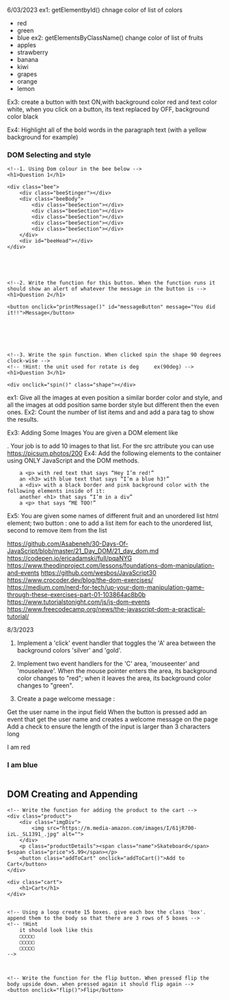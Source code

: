 6/03/2023
ex1: getElementbyId() chnage color of list of colors
- red
- green
- blue
ex2: getElementsByClassName() change color of list of fruits
- apples
- strawberry
- banana
- kiwi
- grapes
- orange
- lemon

Ex3: create a button with text ON,with background color red and text color white, when you click on a button, its text replaced by OFF, background color black

Ex4: Highlight all of the bold words in the paragraph text (with a yellow background for example)

<h3>DOM Selecting and style</h3>


    <!--1. Using Dom colour in the bee below -->
    <h1>Question 1</h1>

    <div class="bee">
        <div class="beeStinger"></div>
        <div class="beeBody">
            <div class="beeSection"></div>
            <div class="beeSection"></div>
            <div class="beeSection"></div>
            <div class="beeSection"></div>
            <div class="beeSection"></div>
        </div>
        <div id="beeHead"></div>
    </div>





    <!--2. Write the function for this button. When the function runs it should show an alert of whatever the message in the button is -->
    <h1>Question 2</h1>

    <button onclick="printMessage()" id="messageButton" message="You did it!!">Message</button>






    <!--3. Write the spin function. When clicked spin the shape 90 degrees clock-wise -->
    <!-- !Hint: the unit used for rotate is deg     ex(90deg) -->
    <h1>Question 3</h1>

    <div onclick="spin()" class="shape"></div>




ex1:
Give all the images at even position a similar border color and style, and all the images at odd position same border style but different then the even ones.
Ex2: 
Count the number of list items and and add a para tag to show the results.

Ex3: Adding Some Images
You are given a DOM element like <ul class="iamge-list"></ul>. Your job is to add 10 images to that list. For the src attribute you can use https://picsum.photos/200
Ex4:
Add the following elements to the container using ONLY JavaScript and the DOM methods.

		a <p> with red text that says “Hey I’m red!”
		an <h3> with blue text that says “I’m a blue h3!”
		a <div> with a black border and pink background color with the following elements inside of it:
		another <h1> that says “I’m in a div”
		a <p> that says “ME TOO!”
Ex5:
You are given some names of different fruit and an unordered list html element; two button : one to add a list item for each to the unordered list, second to remove item from the list	

https://github.com/Asabeneh/30-Days-Of-JavaScript/blob/master/21_Day_DOM/21_day_dom.md
https://codepen.io/ericadamski/full/pqaNYG
https://www.theodinproject.com/lessons/foundations-dom-manipulation-and-events
https://github.com/wesbos/JavaScript30
https://www.crocoder.dev/blog/the-dom-exercises/
https://medium.com/nerd-for-tech/up-your-dom-manipulation-game-through-these-exercises-part-01-103864ac8b0b
https://www.tutorialstonight.com/js/js-dom-events
https://www.freecodecamp.org/news/the-javascript-dom-a-practical-tutorial/

8/3/2023
1. Implement a 'click' event handler that toggles the 'A' area between the background colors 'silver' and 'gold'.
2. Implement two event handlers for the 'C' area, 'mouseenter' and 'mouseleave'. When the mouse pointer enters the area, its background color changes to "red"; when it leaves the area, its background color changes to "green".

3. Create a page welcome message :

Get the user name in the input field
When the button is pressed add an event that get the user name and creates a welcome message on the page
Add a check to ensure the length of the input is larger than 3 characters long

<ul>
</ul>


<p>I am red
<h3>I am blue
<div>
	<h1>
	<p>
</div>

<h2>DOM Creating and Appending</h2>

    <!-- Write the function for adding the product to the cart -->
    <div class="product">
        <div class="imgDiv">
            <img src="https://m.media-amazon.com/images/I/61jR700-izL._SL1391_.jpg" alt="">
        </div>
        <p class="productDetails"><span class="name">Skateboard</span> $<span class="price">5.99</span></p>
        <button class="addToCart" onclick="addToCart()">Add to Cart</button>
    </div>

    <div class="cart">
        <h1>Cart</h1>
    </div>


    <!-- Using a loop create 15 boxes. give each box the class 'box'. append them to the body so that there are 3 rows of 5 boxes -->
    <!-- !Hint
        it should look like this
        ▢▢▢▢▢
        ▢▢▢▢▢
        ▢▢▢▢▢
    -->



    <!-- Write the function for the flip button. When pressed flip the body upside down. when pressed again it should flip again -->
    <button onclick="flip()">Flip</button>
